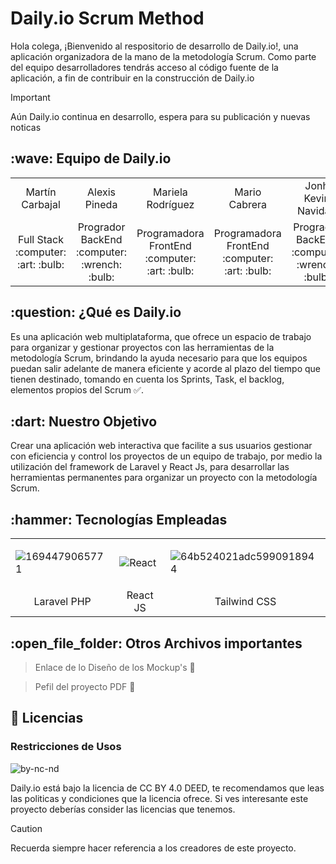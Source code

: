 # Daily.io Scrum Method
Hola colega, ¡Bienvenido al respositorio de desarrollo de Daily.io!, una aplicación organizadora de la mano de la metodología Scrum. Como parte del equipo desarrolladores tendrás acceso al código fuente de la aplicación, a fin de contribuir en la construcción de Daily.io

> [!IMPORTANT]
> Aún Daily.io continua en desarrollo, espera para su publicación y nuevas noticas

<h2>:wave: Equipo de Daily.io</h2>
<div style={padding: 10px}>
  <table style={margin: 0 auto}>
  <tr align="center">
    <td>Martín Carbajal</td>
    <td>Alexis Pineda</td>
    <td>Mariela Rodríguez</td>
    <td>Mario Cabrera</td>
    <td>Jonh Kevin Navidad</td>
    <td>Roger Daniel Deleon</td>
  </tr>
    <tr align="center">
    <td>Full Stack <br> :computer: :art: :bulb:</td>
    <td>Progrador BackEnd <br> :computer: :wrench: :bulb:</td>
    <td>Programadora FrontEnd <br>:computer: :art: :bulb:</td>
    <td>Programadora FrontEnd <br> :computer: :art: :bulb:</td>
    <td>Progrador BackEnd <br>:computer: :wrench: :bulb:</td>
    <td>Programadora FrontEnd <br> :computer: :art: :bulb:</td>
  </tr>
</table>
</div>

<h2>:question: ¿Qué es Daily.io</h2>

Es una aplicación web multiplataforma, que ofrece un espacio de trabajo para organizar y gestionar proyectos con las herramientas de la metodología Scrum, brindando la ayuda necesario para que los equipos puedan salir adelante de manera eficiente y acorde al plazo del tiempo que tienen destinado, tomando en cuenta los Sprints, Task, el backlog, elementos propios del Scrum :white_check_mark:.

<h2>:dart: Nuestro Objetivo</h2>

Crear una aplicación web interactiva que facilite a sus usuarios gestionar con eficiencia y control los proyectos de un equipo de trabajo, por medio la utilización del framework de Laravel y React Js, para desarrollar las herramientas permanentes para organizar un proyecto con la metodología Scrum.

<h2>:hammer: Tecnologías Empleadas</h2>



<table>
  
  <tr>
    
  <td> 

  ![1694479065771](https://github.com/EduarM70/Daily.io/assets/107637104/be3439ea-ec3e-46a8-87a6-fa438ffb2eb6)
  </td>

  <td>

  ![React](https://github.com/EduarM70/Daily.io/assets/107637104/ae34f17a-344a-4076-871a-1df03a893719)
  
  </td>

  <td>

![64b524021adc5990918944](https://github.com/EduarM70/Daily.io/assets/107637104/db9e7e1f-b132-4e54-aa64-2d9e645c36ef)    
  </td>
  </tr>
  <tr align="center">
    <td>Laravel PHP</td>
    <td>React JS</td>
    <td>Tailwind CSS</td>
  </tr>
</table>

<h2>:open_file_folder: Otros Archivos importantes </h2>

> Enlace de lo Diseño de los Mockup's 🎨<br>

> Pefil del proyecto PDF 📖

<h2>📕 Licencias</h2>
<h3>Restricciones de Usos</h3>

![by-nc-nd](https://github.com/EduarM70/Daily.io/assets/107637104/75819e16-1bb7-44a5-8e1d-612bc3e0ea9d)


Daily.io está bajo la licencia de CC BY 4.0 DEED, te recomendamos que leas las politicas y condiciones que la licencia ofrece. Si ves interesante este proyecto deberías consider las licencias que tenemos.



> [!CAUTION]
> Recuerda siempre hacer referencia a los creadores de este proyecto.

